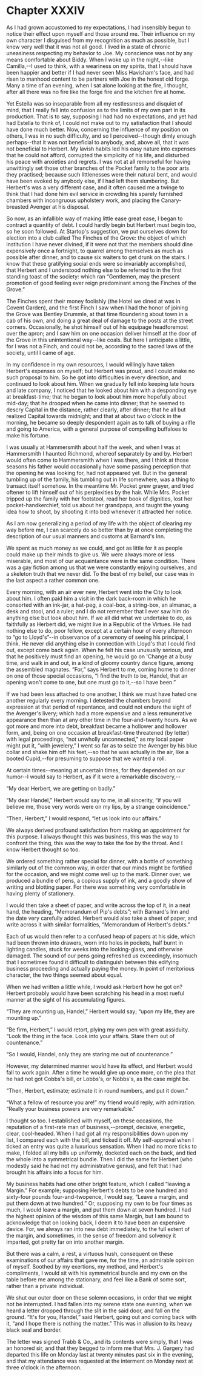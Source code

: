 # Chapter XXXIV

As I had grown accustomed to my expectations, I had insensibly begun to
notice their effect upon myself and those around me. Their influence on
my own character I disguised from my recognition as much as possible,
but I knew very well that it was not all good. I lived in a state of
chronic uneasiness respecting my behavior to Joe. My conscience was not
by any means comfortable about Biddy. When I woke up in the night,--like
Camilla,--I used to think, with a weariness on my spirits, that I should
have been happier and better if I had never seen Miss Havisham's face,
and had risen to manhood content to be partners with Joe in the honest
old forge. Many a time of an evening, when I sat alone looking at the
fire, I thought, after all there was no fire like the forge fire and the
kitchen fire at home.

Yet Estella was so inseparable from all my restlessness and disquiet of
mind, that I really fell into confusion as to the limits of my own part
in its production. That is to say, supposing I had had no expectations,
and yet had had Estella to think of, I could not make out to my
satisfaction that I should have done much better. Now, concerning the
influence of my position on others, I was in no such difficulty, and so
I perceived--though dimly enough perhaps--that it was not beneficial
to anybody, and, above all, that it was not beneficial to Herbert.
My lavish habits led his easy nature into expenses that he could not
afford, corrupted the simplicity of his life, and disturbed his peace
with anxieties and regrets. I was not at all remorseful for having
unwittingly set those other branches of the Pocket family to the poor
arts they practised; because such littlenesses were their natural
bent, and would have been evoked by anybody else, if I had left them
slumbering. But Herbert's was a very different case, and it often caused
me a twinge to think that I had done him evil service in crowding his
sparely furnished chambers with incongruous upholstery work, and placing
the Canary-breasted Avenger at his disposal.

So now, as an infallible way of making little ease great ease, I began
to contract a quantity of debt. I could hardly begin but Herbert
must begin too, so he soon followed. At Startop's suggestion, we put
ourselves down for election into a club called The Finches of the Grove:
the object of which institution I have never divined, if it were not
that the members should dine expensively once a fortnight, to quarrel
among themselves as much as possible after dinner, and to cause six
waiters to get drunk on the stairs. I know that these gratifying social
ends were so invariably accomplished, that Herbert and I understood
nothing else to be referred to in the first standing toast of the
society: which ran “Gentlemen, may the present promotion of good feeling
ever reign predominant among the Finches of the Grove.”

The Finches spent their money foolishly (the Hotel we dined at was
in Covent Garden), and the first Finch I saw when I had the honor of
joining the Grove was Bentley Drummle, at that time floundering about
town in a cab of his own, and doing a great deal of damage to the posts
at the street corners. Occasionally, he shot himself out of his equipage
headforemost over the apron; and I saw him on one occasion deliver
himself at the door of the Grove in this unintentional way--like coals.
But here I anticipate a little, for I was not a Finch, and could not be,
according to the sacred laws of the society, until I came of age.

In my confidence in my own resources, I would willingly have taken
Herbert's expenses on myself; but Herbert was proud, and I could make
no such proposal to him. So he got into difficulties in every direction,
and continued to look about him. When we gradually fell into keeping
late hours and late company, I noticed that he looked about him with a
desponding eye at breakfast-time; that he began to look about him more
hopefully about mid-day; that he drooped when he came into dinner;
that he seemed to descry Capital in the distance, rather clearly, after
dinner; that he all but realized Capital towards midnight; and that at
about two o'clock in the morning, he became so deeply despondent again
as to talk of buying a rifle and going to America, with a general
purpose of compelling buffaloes to make his fortune.

I was usually at Hammersmith about half the week, and when I was at
Hammersmith I haunted Richmond, whereof separately by and by. Herbert
would often come to Hammersmith when I was there, and I think at those
seasons his father would occasionally have some passing perception that
the opening he was looking for, had not appeared yet. But in the general
tumbling up of the family, his tumbling out in life somewhere, was
a thing to transact itself somehow. In the meantime Mr. Pocket grew
grayer, and tried oftener to lift himself out of his perplexities by the
hair. While Mrs. Pocket tripped up the family with her footstool, read
her book of dignities, lost her pocket-handkerchief, told us about her
grandpapa, and taught the young idea how to shoot, by shooting it into
bed whenever it attracted her notice.

As I am now generalizing a period of my life with the object of clearing
my way before me, I can scarcely do so better than by at once completing
the description of our usual manners and customs at Barnard's Inn.

We spent as much money as we could, and got as little for it as people
could make up their minds to give us. We were always more or less
miserable, and most of our acquaintance were in the same condition.
There was a gay fiction among us that we were constantly enjoying
ourselves, and a skeleton truth that we never did. To the best of my
belief, our case was in the last aspect a rather common one.

Every morning, with an air ever new, Herbert went into the City to look
about him. I often paid him a visit in the dark back-room in which
he consorted with an ink-jar, a hat-peg, a coal-box, a string-box, an
almanac, a desk and stool, and a ruler; and I do not remember that I
ever saw him do anything else but look about him. If we all did what
we undertake to do, as faithfully as Herbert did, we might live in a
Republic of the Virtues. He had nothing else to do, poor fellow, except
at a certain hour of every afternoon to “go to Lloyd's”--in observance
of a ceremony of seeing his principal, I think. He never did anything
else in connection with Lloyd's that I could find out, except come back
again. When he felt his case unusually serious, and that he positively
must find an opening, he would go on 'Change at a busy time, and walk in
and out, in a kind of gloomy country dance figure, among the assembled
magnates. “For,” says Herbert to me, coming home to dinner on one
of those special occasions, “I find the truth to be, Handel, that an
opening won't come to one, but one must go to it,--so I have been.”

If we had been less attached to one another, I think we must have hated
one another regularly every morning. I detested the chambers beyond
expression at that period of repentance, and could not endure the
sight of the Avenger's livery; which had a more expensive and a
less remunerative appearance then than at any other time in the
four-and-twenty hours. As we got more and more into debt, breakfast
became a hollower and hollower form, and, being on one occasion at
breakfast-time threatened (by letter) with legal proceedings, “not
unwholly unconnected,” as my local paper might put it, “with jewelery,”
 I went so far as to seize the Avenger by his blue collar and shake
him off his feet,--so that he was actually in the air, like a booted
Cupid,--for presuming to suppose that we wanted a roll.

At certain times--meaning at uncertain times, for they depended on our
humor--I would say to Herbert, as if it were a remarkable discovery,--

“My dear Herbert, we are getting on badly.”

“My dear Handel,” Herbert would say to me, in all sincerity, “if you will
believe me, those very words were on my lips, by a strange coincidence.”

“Then, Herbert,” I would respond, “let us look into our affairs.”

We always derived profound satisfaction from making an appointment for
this purpose. I always thought this was business, this was the way to
confront the thing, this was the way to take the foe by the throat. And
I know Herbert thought so too.

We ordered something rather special for dinner, with a bottle of
something similarly out of the common way, in order that our minds might
be fortified for the occasion, and we might come well up to the mark.
Dinner over, we produced a bundle of pens, a copious supply of ink, and
a goodly show of writing and blotting paper. For there was something
very comfortable in having plenty of stationery.

I would then take a sheet of paper, and write across the top of it, in a
neat hand, the heading, “Memorandum of Pip's debts”; with Barnard's Inn
and the date very carefully added. Herbert would also take a sheet of
paper, and write across it with similar formalities, “Memorandum of
Herbert's debts.”

Each of us would then refer to a confused heap of papers at his side,
which had been thrown into drawers, worn into holes in pockets, half
burnt in lighting candles, stuck for weeks into the looking-glass, and
otherwise damaged. The sound of our pens going refreshed us exceedingly,
insomuch that I sometimes found it difficult to distinguish between this
edifying business proceeding and actually paying the money. In point of
meritorious character, the two things seemed about equal.

When we had written a little while, I would ask Herbert how he got on?
Herbert probably would have been scratching his head in a most rueful
manner at the sight of his accumulating figures.

“They are mounting up, Handel,” Herbert would say; “upon my life, they
are mounting up.”

“Be firm, Herbert,” I would retort, plying my own pen with great
assiduity. “Look the thing in the face. Look into your affairs. Stare
them out of countenance.”

“So I would, Handel, only they are staring me out of countenance.”

However, my determined manner would have its effect, and Herbert would
fall to work again. After a time he would give up once more, on the plea
that he had not got Cobbs's bill, or Lobbs's, or Nobbs's, as the case
might be.

“Then, Herbert, estimate; estimate it in round numbers, and put it
down.”

“What a fellow of resource you are!” my friend would reply, with
admiration. “Really your business powers are very remarkable.”

I thought so too. I established with myself, on these occasions,
the reputation of a first-rate man of business,--prompt, decisive,
energetic, clear, cool-headed. When I had got all my responsibilities
down upon my list, I compared each with the bill, and ticked it off. My
self-approval when I ticked an entry was quite a luxurious sensation.
When I had no more ticks to make, I folded all my bills up uniformly,
docketed each on the back, and tied the whole into a symmetrical
bundle. Then I did the same for Herbert (who modestly said he had not my
administrative genius), and felt that I had brought his affairs into a
focus for him.

My business habits had one other bright feature, which I called “leaving
a Margin.” For example; supposing Herbert's debts to be one hundred and
sixty-four pounds four-and-twopence, I would say, “Leave a margin, and
put them down at two hundred.” Or, supposing my own to be four times as
much, I would leave a margin, and put them down at seven hundred. I had
the highest opinion of the wisdom of this same Margin, but I am bound
to acknowledge that on looking back, I deem it to have been an expensive
device. For, we always ran into new debt immediately, to the full extent
of the margin, and sometimes, in the sense of freedom and solvency it
imparted, got pretty far on into another margin.

But there was a calm, a rest, a virtuous hush, consequent on these
examinations of our affairs that gave me, for the time, an admirable
opinion of myself. Soothed by my exertions, my method, and Herbert's
compliments, I would sit with his symmetrical bundle and my own on the
table before me among the stationary, and feel like a Bank of some sort,
rather than a private individual.

We shut our outer door on these solemn occasions, in order that we might
not be interrupted. I had fallen into my serene state one evening, when
we heard a letter dropped through the slit in the said door, and fall on
the ground. “It's for you, Handel,” said Herbert, going out and coming
back with it, “and I hope there is nothing the matter.” This was in
allusion to its heavy black seal and border.

The letter was signed Trabb & Co., and its contents were simply, that
I was an honored sir, and that they begged to inform me that Mrs. J.
Gargery had departed this life on Monday last at twenty minutes past six
in the evening, and that my attendance was requested at the interment on
Monday next at three o'clock in the afternoon.




